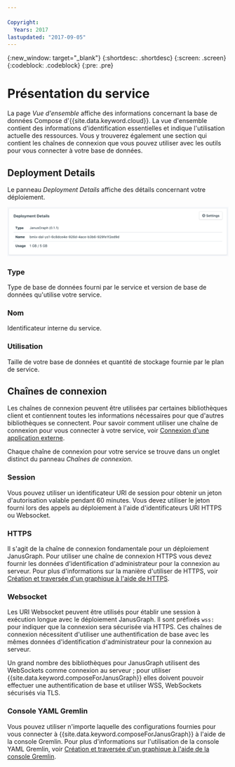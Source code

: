 ```yaml
---

Copyright:
  Years: 2017
lastupdated: "2017-09-05"
---
```


{:new_window: target="_blank"}
{:shortdesc: .shortdesc}
{:screen: .screen}
{:codeblock: .codeblock}
{:pre: .pre}

# Présentation du service

La page _Vue d'ensemble_ affiche des informations concernant la base de données Compose d'{{site.data.keyword.cloud}}. La vue d'ensemble contient des informations d'identification essentielles et indique l'utilisation actuelle des ressources. Vous y trouverez également une section qui contient les chaînes de connexion que vous pouvez utiliser avec les outils pour vous connecter à votre base de données.

## Deployment Details

Le panneau _Deployment Details_ affiche des détails concernant votre déploiement.

![Deployment Details](./images/janusgraph-deployment-details.png "Vue du panneau Deployment Details")

### Type

Type de base de données fourni par le service et version de base de données qu'utilise votre service.

### Nom

Identificateur interne du service.

### Utilisation

Taille de votre base de données et quantité de stockage fournie par le plan de service.


## Chaînes de connexion

Les chaînes de connexion peuvent être utilisées par certaines bibliothèques client et contiennent toutes les informations nécessaires pour que d'autres bibliothèques se connectent. Pour savoir comment utiliser une chaîne de connexion pour vous connecter à votre service, voir [Connexion d'une application externe](./connecting-external.html).

Chaque chaîne de connexion pour votre service se trouve dans un onglet distinct du panneau _Chaînes de connexion_.

### Session

Vous pouvez utiliser un identificateur URI de session pour obtenir un jeton d'autorisation valable pendant 60 minutes. Vous devez utiliser le jeton fourni lors des appels au déploiement à l'aide d'identificateurs URI HTTPS ou Websocket.

### HTTPS

Il s'agit de la chaîne de connexion fondamentale pour un déploiement JanusGraph. Pour utiliser une chaîne de connexion HTTPS vous devez fournir les données d'identification d'administrateur pour la connexion au serveur. Pour plus d'informations sur la manière d'utiliser de HTTPS, voir [Création et traversée d'un graphique à l'aide de HTTPS](./tutorial-https.html).

### Websocket

Les URI Websocket peuvent être utilisés pour établir une session à exécution longue avec le déploiement JanusGraph. Il sont préfixés `wss:` pour indiquer que la connexion sera sécurisée via HTTPS. Ces chaînes de connexion nécessitent d'utiliser une authentification de base avec les mêmes données d'identification d'administrateur pour la connexion au serveur.

Un grand nombre des bibliothèques pour JanusGraph utilisent des WebSockets comme connexion au serveur ; pour utiliser {{site.data.keyword.composeForJanusGraph}} elles doivent pouvoir effectuer une authentification de base et utiliser WSS, WebSockets sécurisés via TLS.

### Console YAML Gremlin

Vous pouvez utiliser n'importe laquelle des configurations fournies pour vous connecter à {{site.data.keyword.composeForJanusGraph}} à l'aide de la console Gremlin. Pour plus d'informations sur l'utilisation de la console YAML Gremlin, voir [Création et traversée d'un graphique à l'aide de la console Gremlin](./tutorial-gremlin-console.html).
